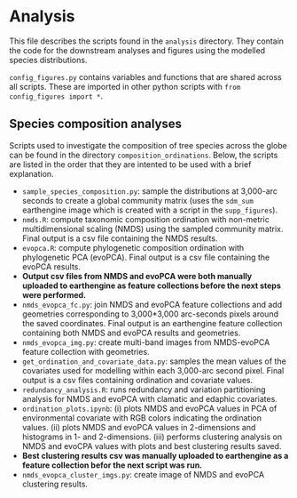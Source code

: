 # Analysis
This file describes the scripts found in the `analysis` directory. They contain the code for the downstream analyses and figures using the modelled species distributions.

`config_figures.py` contains variables and functions that are shared across all scripts. These are imported in other python scripts with `from config_figures import *`. 

## Species composition analyses
Scripts used to investigate the composition of tree species across the globe can be found in the directory `composition_ordinations`. Below, the scripts are listed in the order that they are intented to be used with a brief explanation.

- `sample_species_composition.py`: sample the distributions at 3,000-arc seconds to create a global community matrix (uses the `sdm_sum` earthengine image which is created with a script in the `supp_figures`). 
- `nmds.R`: compute taxonomic composition ordination with non-metric multidimensional scaling (NMDS) using the sampled community matrix. Final output is a csv file containing the NMDS results.
- `evopca.R`: compute phylogenetic composition ordination with phylogenetic PCA (evoPCA). Final output is a csv file containing the evoPCA results.
- **Output csv files from NMDS and evoPCA were both manually uploaded to earthengine as feature collections before the next steps were performed.**
- `nmds_evopca_fc.py`: join NMDS and evoPCA feature collections and add geometries corresponding to 3,000*3,000 arc-seconds pixels around the saved coordinates. Final output is an earthengine feature collection containing both NMDS and evoPCA results and geometries.
- `nmds_evopca_img.py`: create multi-band images from NMDS-evoPCA feature collection with geometries. 
- `get_ordination_and_covariate_data.py`: samples the mean values of the covariates used for modelling within each 3,000-arc second pixel. Final output is a csv files containing ordination and covariate values. 
- `redundancy_analysis.R`: runs redundancy and variation partitioning analysis for NMDS and evoPCA with clamatic and edaphic covariates. 
- `ordination_plots.ipynb`: (i) plots NMDS and evoPCA values in PCA of environmental covariate with RGB colors indicating the ordination values. (ii) plots NMDS and evoPCA values in 2-dimensions and histograms in 1- and 2-dimensions. (iii) performs clustering analysis on NMDS and evoCPA values with plots and best clustering results saved. 
- **Best clustering results csv was manually uploaded to earthengine as a feature collection befor the next script was run.**
- `nmds_evopca_cluster_imgs.py`: create image of NMDS and evoPCA clustering results. 
